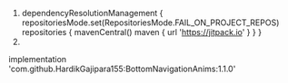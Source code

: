 1.
	dependencyResolutionManagement {
		repositoriesMode.set(RepositoriesMode.FAIL_ON_PROJECT_REPOS)
		repositories {
			mavenCentral()
			maven { url 'https://jitpack.io' }
		}
	}
2.
implementation 'com.github.HardikGajipara155:BottomNavigationAnims:1.1.0'
